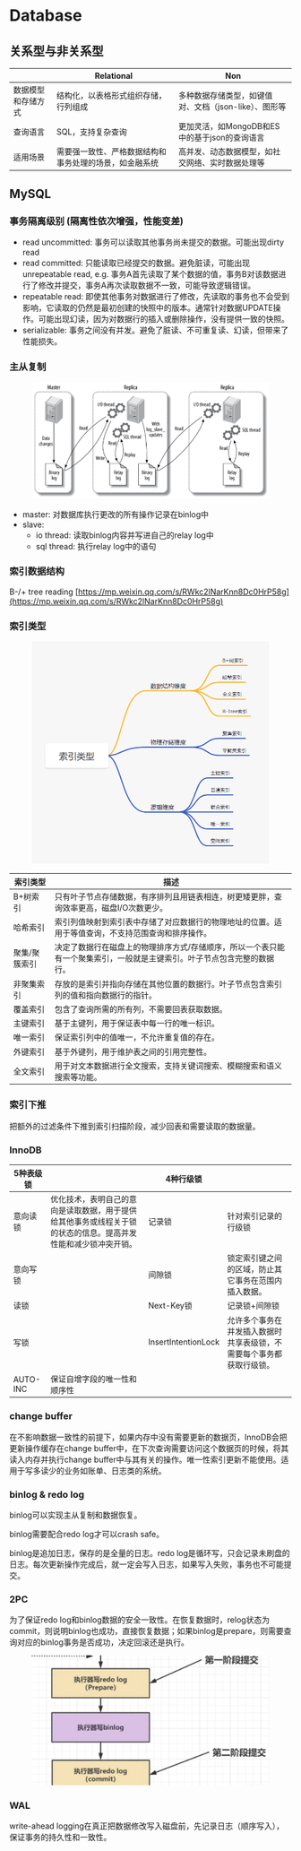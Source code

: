 # Database

## 关系型与非关系型

|           | Relational                  | Non                             |
| --------- | --------------------------- | ------------------------------- |
| 数据模型和存储方式 | 结构化，以表格形式组织存储，行列组成          | 多种数据存储类型，如键值对、文档（json-like）、图形等 |
| 查询语言      | SQL，支持复杂查询                  | 更加灵活，如MongoDB和ES中的基于json的查询语言   |
| 适用场景      | 需要强一致性、严格数据结构和事务处理的场景，如金融系统 | 高并发、动态数据模型，如社交网络、实时数据处理等        |

## MySQL

### 事务隔离级别 (隔离性依次增强，性能变差)

* read uncommitted: 事务可以读取其他事务尚未提交的数据。可能出现dirty read
* read committed: 只能读取已经提交的数据。避免脏读，可能出现unrepeatable read, e.g. 事务A首先读取了某个数据的值，事务B对该数据进行了修改并提交，事务A再次读取数据不一致，可能导致逻辑错误。
* repeatable read: 即使其他事务对数据进行了修改，先读取的事务也不会受到影响，它读取的仍然是最初创建的快照中的版本。通常针对数据UPDATE操作。可能出现幻读，因为对数据行的插入或删除操作，没有提供一致的快照。
* serializable: 事务之间没有并发。避免了脏读、不可重复读、幻读，但带来了性能损失。

### 主从复制

<figure><img src="../.gitbook/assets/db_master-slave.png" alt=""><figcaption></figcaption></figure>

* master: 对数据库执行更改的所有操作记录在binlog中
* slave:
  * io thread: 读取binlog内容并写进自己的relay log中
  * sql thread: 执行relay log中的语句

### 索引数据结构

B-/+ tree reading [https://mp.weixin.qq.com/s/RWkc2lNarKnn8Dc0HrP58g](https://mp.weixin.qq.com/s/RWkc2lNarKnn8Dc0HrP58g)

### 索引类型

<figure><img src="../.gitbook/assets/index_types.jpeg" alt=""><figcaption></figcaption></figure>

| 索引类型    | 描述                                                           |
| ------- | ------------------------------------------------------------ |
| B+树索引   | 只有叶子节点存储数据，有序排列且用链表相连，树更矮更胖，查询效率更高，磁盘I/O次数更少。                |
| 哈希索引    | 索引列值映射到索引表中存储了对应数据行的物理地址的位置。适用于等值查询，不支持范围查询和排序操作。            |
| 聚集/聚簇索引 | 决定了数据行在磁盘上的物理排序方式/存储顺序，所以一个表只能有一个聚集索引，一般就是主键索引。叶子节点包含完整的数据行。 |
| 非聚集索引   | 存放的是索引并指向存储在其他位置的数据行。叶子节点包含索引列的值和指向数据行的指针。                   |
| 覆盖索引    | 包含了查询所需的所有列，不需要回表获取数据。                                       |
| 主键索引    | 基于主键列，用于保证表中每一行的唯一标识。                                        |
| 唯一索引    | 保证索引列中的值唯一，不允许重复值的存在。                                        |
| 外键索引    | 基于外键列，用于维护表之间的引用完整性。                                         |
| 全文索引    | 用于对文本数据进行全文搜索，支持关键词搜索、模糊搜索和语义搜索等功能。                          |

### 索引下推

把额外的过滤条件下推到索引扫描阶段，减少回表和需要读取的数据量。



### InnoDB

| 5种表级锁    |                                                         | 4种行级锁               |                                    |
| -------- | ------------------------------------------------------- | ------------------- | ---------------------------------- |
| 意向读锁     | 优化技术，表明自己的意向是读取数据，用于提供给其他事务或线程关于锁的状态的信息。提高并发性能和减少锁冲突开销。 | 记录锁                 | 针对索引记录的行级锁                         |
| 意向写锁     |                                                         | 间隙锁                 | 锁定索引键之间的区域，防止其它事务在范围内插入数据。         |
| 读锁       |                                                         | Next-Key锁           | 记录锁+间隙锁                            |
| 写锁       |                                                         | InsertIntentionLock | 允许多个事务在并发插入数据时共享表级锁，不需要每个事务都获取行级锁。 |
| AUTO-INC | 保证自增字段的唯一性和顺序性                                          |                     |                                    |

### change buffer

在不影响数据一致性的前提下，如果内存中没有需要更新的数据页，InnoDB会把更新操作缓存在change buffer中，在下次查询需要访问这个数据页的时候，将其读入内存并执行change buffer中与其有关的操作。唯一性索引更新不能使用。适用于写多读少的业务如账单、日志类的系统。

### binlog & redo log

binlog可以实现主从复制和数据恢复。

binlog需要配合redo log才可以crash safe。

binlog是追加日志，保存的是全量的日志。redo log是循环写，只会记录未刷盘的日志。每次更新操作完成后，就一定会写入日志，如果写入失败，事务也不可能提交。

### 2PC

为了保证redo log和binlog数据的安全一致性。在恢复数据时，relog状态为commit，则说明binlog也成功，直接恢复数据；如果binlog是prepare，则需要查询对应的binlog事务是否成功，决定回滚还是执行。

<figure><img src="../.gitbook/assets/Screenshot 2023-06-24 at 22.35.15.png" alt=""><figcaption></figcaption></figure>

### WAL

write-ahead logging在真正把数据修改写入磁盘前，先记录日志（顺序写入），保证事务的持久性和一致性。



